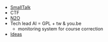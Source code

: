 * [SmallTalk](https://github.com/streamcode9/Smalltalk)
* CTF
* [N2O](https://github.com/streamcode9/sample)
* Tech lead AI = GPL + tw & you.be
  * monitoring system for course correction
* [Ideas](https://github.com/streamcode9/os/blob/main/README.md)
